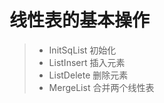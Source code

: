 #  线性表的基本操作

>* InitSqList    初始化  
>* ListInsert    插入元素  
>* ListDelete    删除元素  
>* MergeList     合并两个线性表
        
